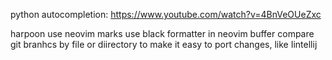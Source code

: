 python autocompletion:
https://www.youtube.com/watch?v=4BnVeOUeZxc

harpoon
use neovim marks
use black formatter in neovim buffer
compare git branhcs by file or diirectory to make it easy to port changes, like
Iintellij

